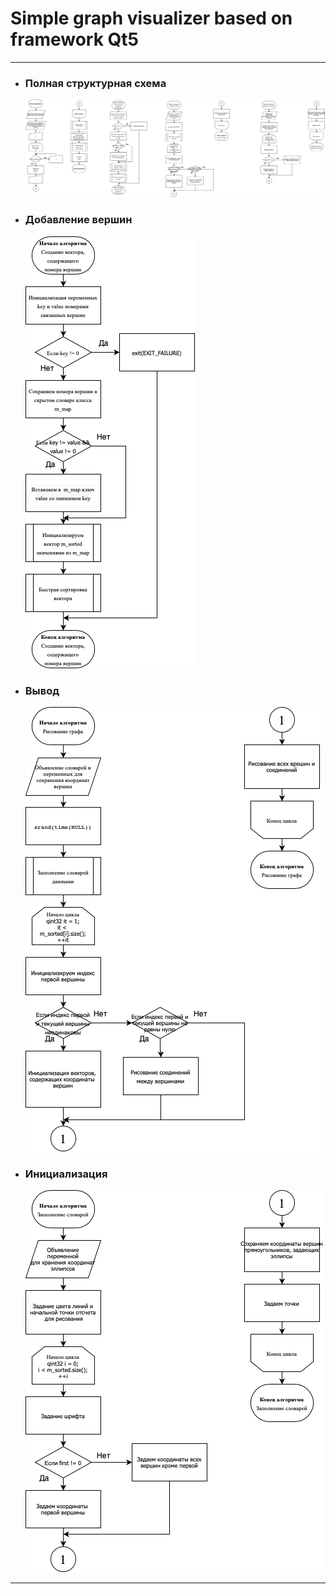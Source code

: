 <h1>Simple graph visualizer based on framework Qt5</h1>

---
<ul>
  <li><h3>Полная структурная схема</h3>
    <img src="https://github.com/shadowk1337/graph-visualizer/blob/main/main-2-3-2.png?raw=true">
  </li>
  <li><h3>Добавление вершин</h3>
    <img src="https://github.com/shadowk1337/graph-visualizer/blob/main/addVert.png?raw=true">
  </li>
  <li><h3>Вывод</h3>
    <img src="https://github.com/shadowk1337/graph-visualizer/blob/main/paint.png?raw=true">
  </li>
  <li><h3>Инициализация</h3>
    <img src="https://github.com/shadowk1337/graph-visualizer/blob/main/fill.png?raw=true">
  </li>
</ul>

---


